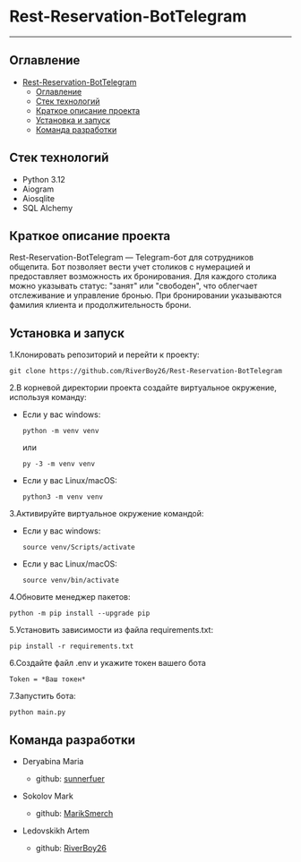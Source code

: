 # Rest-Reservation-BotTelegram
____

## Оглавление
- [Rest-Reservation-BotTelegram](#rest-reservation-bottelegram)
  - [Оглавление](#оглавление)
  - [Стек технологий](#стек-технологий)
  - [Краткое описание проекта](#краткое-описание-проекта)
  - [Установка и запуск](#установка-и-запуск)
  - [Команда разработки](#команда-разработки)

 ## Стек технологий
+ Python 3.12
+ Aiogram
+ Aiosqlite
+ SQL Alchemy
 ## Краткое описание проекта
Rest-Reservation-BotTelegram — Telegram-бот для сотрудников общепита. Бот позволяет вести учет столиков с нумерацией и предоставляет возможность их бронирования. Для каждого столика можно указывать статус: "занят" или "свободен", что облегчает отслеживание и управление бронью. При бронировании указываются фамилия клиента и продолжительность брони.
 ## Установка и запуск
1.Клонировать репозиторий и перейти к проекту:
   ```
   git clone https://github.com/RiverBoy26/Rest-Reservation-BotTelegram
   ```

2.В корневой директории проекта создайте виртуальное окружение, используя команду:
- Если у вас windows:
  
   ```
   python -m venv venv
   ```
    или

    ```
    py -3 -m venv venv
    ```
- Если у вас Linux/macOS:
  ```
  python3 -m venv venv
  ```

3.Активируйте виртуальное окружение командой:
- Если у вас windows:
  ```
  source venv/Scripts/activate
  ```
- Если у вас Linux/macOS:
  ```
  source venv/bin/activate
  ```
4.Обновите менеджер пакетов:
```
python -m pip install --upgrade pip
```
5.Установить зависимости из файла requirements.txt:
```
pip install -r requirements.txt
```
6.Создайте файл .env и укажите токен вашего бота 
```
Token = *Ваш токен*
```
7.Запустить бота:
```
python main.py
```

## Команда разработки

- Deryabina Maria
  -  github: [sunnerfuer](https://github.com/sunnerfuer)

- Sokolov Mark
  -  github: [MarikSmerch](https://github.com/MarikSmerch)

- Ledovskikh Artem
  -  github: [RiverBoy26](https://github.com/RiverBoy26)
